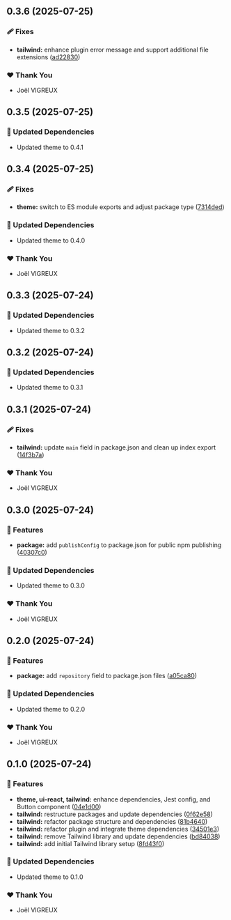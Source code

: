 ## 0.3.6 (2025-07-25)

### 🩹 Fixes

- **tailwind:** enhance plugin error message and support additional file extensions ([ad22830](https://github.com/Udixio/UI/commit/ad22830))

### ❤️ Thank You

- Joël VIGREUX

## 0.3.5 (2025-07-25)

### 🧱 Updated Dependencies

- Updated theme to 0.4.1

## 0.3.4 (2025-07-25)

### 🩹 Fixes

- **theme:** switch to ES module exports and adjust package type ([7314ded](https://github.com/Udixio/UI/commit/7314ded))

### 🧱 Updated Dependencies

- Updated theme to 0.4.0

### ❤️ Thank You

- Joël VIGREUX

## 0.3.3 (2025-07-24)

### 🧱 Updated Dependencies

- Updated theme to 0.3.2

## 0.3.2 (2025-07-24)

### 🧱 Updated Dependencies

- Updated theme to 0.3.1

## 0.3.1 (2025-07-24)

### 🩹 Fixes

- **tailwind:** update `main` field in package.json and clean up index export ([14f3b7a](https://github.com/Udixio/UI/commit/14f3b7a))

### ❤️ Thank You

- Joël VIGREUX

## 0.3.0 (2025-07-24)

### 🚀 Features

- **package:** add `publishConfig` to package.json for public npm publishing ([40307c0](https://github.com/Udixio/UI/commit/40307c0))

### 🧱 Updated Dependencies

- Updated theme to 0.3.0

### ❤️ Thank You

- Joël VIGREUX

## 0.2.0 (2025-07-24)

### 🚀 Features

- **package:** add `repository` field to package.json files ([a05ca80](https://github.com/Udixio/UI/commit/a05ca80))

### 🧱 Updated Dependencies

- Updated theme to 0.2.0

### ❤️ Thank You

- Joël VIGREUX

## 0.1.0 (2025-07-24)

### 🚀 Features

- **theme, ui-react, tailwind:** enhance dependencies, Jest config, and Button component ([04e1d00](https://github.com/Udixio/UI/commit/04e1d00))
- **tailwind:** restructure packages and update dependencies ([0f62e58](https://github.com/Udixio/UI/commit/0f62e58))
- **tailwind:** refactor package structure and dependencies ([81b4640](https://github.com/Udixio/UI/commit/81b4640))
- **tailwind:** refactor plugin and integrate theme dependencies ([34501e3](https://github.com/Udixio/UI/commit/34501e3))
- **tailwind:** remove Tailwind library and update dependencies ([bd84038](https://github.com/Udixio/UI/commit/bd84038))
- **tailwind:** add initial Tailwind library setup ([8fd43f0](https://github.com/Udixio/UI/commit/8fd43f0))

### 🧱 Updated Dependencies

- Updated theme to 0.1.0

### ❤️ Thank You

- Joël VIGREUX